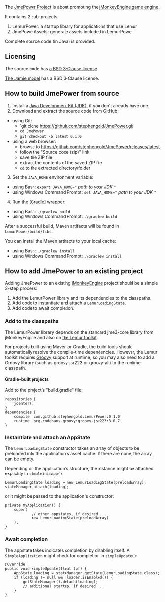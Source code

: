 The [JmePower Project][jmepower] is about promoting
the [jMonkeyEngine game engine][jme].

It contains 2 sub-projects:

 1. LemurPower: a startup library for applications that use Lemur
 2. JmePowerAssets: generate assets included in LemurPower

Complete source code (in Java) is provided.

## Licensing

The source code has [a BSD 3-Clause license][license].

[The Jamie model][jaime] has a BSD 3-Clause license.


## How to build JmePower from source

 1. Install a [Java Development Kit (JDK)][openJDK],
    if you don't already have one.
 2. Download and extract the source code from GitHub:
   + using Git:
     + `git clone https://github.com/stephengold/JmePower.git
     + `cd JmePower`
     + `git checkout -b latest 0.1.0`
   + using a web browser:
     + browse to https://github.com/stephengold/JmePower/releases/latest
     + follow the "Source code (zip)" link
     + save the ZIP file
     + extract the contents of the saved ZIP file
     + `cd` to the extracted directory/folder
 3. Set the `JAVA_HOME` environment variable:
   + using Bash:  `export JAVA_HOME="` *path to your JDK* `"`
   + using Windows Command Prompt:  `set JAVA_HOME="` *path to your JDK* `"`
 4. Run the [Gradle] wrapper:
   + using Bash:  `./gradlew build`
   + using Windows Command Prompt:  `.\gradlew build`

After a successful build,
Maven artifacts will be found in `LemurPower/build/libs`.

You can install the Maven artifacts to your local cache:
 + using Bash:  `./gradlew install`
 + using Windows Command Prompt:  `.\gradlew install`


## How to add JmePower to an existing project

Adding JmePower to an existing [jMonkeyEngine][jme] project should be
a simple 3-step process:

 1. Add the LemurPower library and its dependencies to the classpaths.
 2. Add code to instantiate and attach a `LemurLoadingState`.
 3. Add code to await completion.

### Add to the classpaths

The LemurPower library depends on
the standard jme3-core library from jMonkeyEngine
and also on [the Lemur toolkit][lemur].

For projects built using Maven or Gradle, the build tools should automatically
resolve the compile-time dependencies.
However, the Lemur toolkit requires [Groovy][] support at runtime,
so you may also need to add a Groovy library
(such as groovy-jsr223 or groovy-all) to the runtime classpath.

#### Gradle-built projects

Add to the project’s "build.gradle" file:

    repositories {
        jcenter()
    }
    dependencies {
        compile 'com.github.stephengold:LemurPower:0.1.0'
        runtime 'org.codehaus.groovy:groovy-jsr223:3.0.7'
    }

### Instantiate and attach an AppState

The `LemurLoadingState` constructor takes an array of objects
to be preloaded into the application's asset cache.
If there are none, the array can be empty.

Depending on the application's structure, the instance might be
attached explicitly in `simpleInitApp()`:

    LemurLoadingState loading = new LemurLoadingState(preloadArray);
    stateManager.attach(loading);

or it might be passed to the application's constructor:

    private MyApplication() {
        super(
                // other appstates, if desired ...
                new LemurLoadingState(preloadArray)
        );
    }

### Await completion

The appstate takes indicates completion by disabling itself.
A `SimpleApplication` might check for completion in `simpleUpdate()`:

    @Override
    public void simpleUpdate(float tpf) {
        AppState loading = stateManager.getState(LemurLoadingState.class);
        if (loading != null && !loader.isEnabled()) {
            getStateManager().detach(loading);
            // additional startup, if desired ...
        }
    }


[groovy]: https://groovy-lang.org/ "Groovy Project"
[jaime]: https://github.com/stephengold/JmePower/tree/master/LemurPower/src/main/resources/Models/Jaime "Jaime model"
[jme]: https://jmonkeyengine.org "JMonkeyEngine Project"
[jmepower]: https://github.com/stephengold/JmePower "JmePower Project"
[latest]: https://github.com/stephengold/JmePower/releases/latest "latest release"
[lemur]: https://github.com/jMonkeyEngine-Contributions/Lemur "Lemur toolkit"
[license]: https://github.com/stephengold/JmePower/blob/master/license.txt "JmePower license"
[openJDK]: https://openjdk.java.net "OpenJDK Project"
